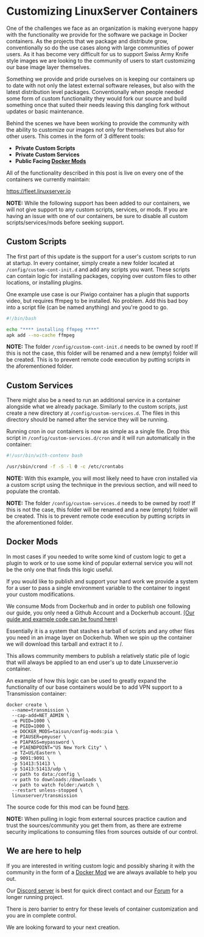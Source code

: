 # Customizing LinuxServer Containers

One of the challenges we face as an organization is making everyone happy with the functionality we provide for the software we package in Docker containers. As the projects that we package and distribute grow, conventionally so do the use cases along with large communities of power users. As it has become very difficult for us to support Swiss Army Knife style images we are looking to the community of users to start customizing our base image layer themselves.

Something we provide and pride ourselves on is keeping our containers up to date with not only the latest external software releases, but also with the latest distribution level packages. Conventionally when people needed some form of custom functionality they would fork our source and build something once that suited their needs leaving this dangling fork without updates or basic maintenance.

Behind the scenes we have been working to provide the community with the ability to customize our images not only for themselves but also for other users. This comes in the form of 3 different tools:

- **Private Custom Scripts**
- **Private Custom Services**
- **Public Facing [Docker Mods](https://github.com/linuxserver/docker-mods)**

All of the functionality described in this post is live on every one of the containers we currently maintain:

<https://fleet.linuxserver.io>

**NOTE:** While the following support has been added to our containers, we will not give support to any custom scripts, services, or mods. If you are having an issue with one of our containers, be sure to disable all custom scripts/services/mods before seeking support.

## Custom Scripts

The first part of this update is the support for a user's custom scripts to run at startup. In every container, simply create a new folder located at `/config/custom-cont-init.d` and add any scripts you want. These scripts can contain logic for installing packages, copying over custom files to other locations, or installing plugins.

One example use case is our Piwigo container has a plugin that supports video, but requires ffmpeg to be installed. No problem. Add this bad boy into a script file (can be named anything) and you're good to go.

```bash
#!/bin/bash

echo "**** installing ffmpeg ****"
apk add --no-cache ffmpeg
```

**NOTE:** The folder `/config/custom-cont-init.d` needs to be owned by root! If this is not the case, this folder will be renamed and a new (empty) folder will be created. This is to prevent remote code execution by putting scripts in the aforementioned folder.

## Custom Services

There might also be a need to run an additional service in a container alongside what we already package. Similarly to the custom scripts, just create a new directory at `/config/custom-services.d`. The files in this directory should be named after the service they will be running.

Running cron in our containers is now as simple as a single file. Drop this script in `/config/custom-services.d/cron` and it will run automatically in the container:

```bash
#!/usr/bin/with-contenv bash

/usr/sbin/crond -f -S -l 0 -c /etc/crontabs
```

**NOTE:** With this example, you will most likely need to have cron installed via a custom script using the technique in the previous section, and will need to populate the crontab.

**NOTE:** The folder `/config/custom-services.d` needs to be owned by root! If this is not the case, this folder will be renamed and a new (empty) folder will be created. This is to prevent remote code execution by putting scripts in the aforementioned folder.

## Docker Mods

In most cases if you needed to write some kind of custom logic to get a plugin to work or to use some kind of popular external service you will not be the only one that finds this logic useful.

If you would like to publish and support your hard work we provide a system for a user to pass a single environment variable to the container to ingest your custom modifications.

We consume Mods from Dockerhub and in order to publish one following our guide, you only need a Github Account and a Dockerhub account. [(Our guide and example code can be found here)](https://github.com/linuxserver/docker-mods)

Essentially it is a system that stashes a tarball of scripts and any other files you need in an image layer on Dockerhub. When we spin up the container we will download this tarball and extract it to /.

This allows community members to publish a relatively static pile of logic that will always be applied to an end user's up to date Linuxserver.io container.

An example of how this logic can be used to greatly expand the functionality of our base containers would be to add VPN support to a Transmission container:

```
docker create \
  --name=transmission \
  --cap-add=NET_ADMIN \
  -e PUID=1000 \
  -e PGID=1000 \
  -e DOCKER_MODS=taisun/config-mods:pia \
  -e PIAUSER=pmyuser \
  -e PIAPASS=mypassword \
  -e PIAENDPOINT="US New York City" \
  -e TZ=US/Eastern \
  -p 9091:9091 \
  -p 51413:51413 \
  -p 51413:51413/udp \
  -v path to data:/config \
  -v path to downloads:/downloads \
  -v path to watch folder:/watch \
  --restart unless-stopped \
  linuxserver/transmission
```

The source code for this mod can be found [here](https://github.com/Taisun-Docker/config-mods/tree/master/pia).

**NOTE:** When pulling in logic from external sources practice caution and trust the sources/community you get them from, as there are extreme security implications to consuming files from sources outside of our control.

## We are here to help

If you are interested in writing custom logic and possibly sharing it with the community in the form of a [Docker Mod](https://github.com/linuxserver/docker-mods) we are always available to help you out.

Our [Discord server](https://discord.gg/YWrKVTn) is best for quick direct contact and our [Forum](https://discourse.linuxserver.io/) for a longer running project.

There is zero barrier to entry for these levels of container customization and you are in complete control.

We are looking forward to your next creation.